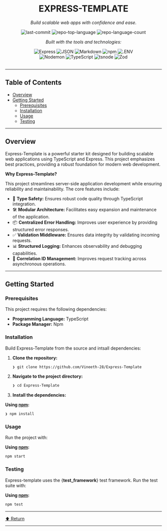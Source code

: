 <div id="top">

<!-- HEADER STYLE: CLASSIC -->
<div align="center">


# EXPRESS-TEMPLATE

<em>Build scalable web apps with confidence and ease.</em>

<!-- BADGES -->
<img src="https://img.shields.io/github/last-commit/Vineeth-28/Express-Template?style=flat&logo=git&logoColor=white&color=0080ff" alt="last-commit">
<img src="https://img.shields.io/github/languages/top/Vineeth-28/Express-Template?style=flat&color=0080ff" alt="repo-top-language">
<img src="https://img.shields.io/github/languages/count/Vineeth-28/Express-Template?style=flat&color=0080ff" alt="repo-language-count">

<em>Built with the tools and technologies:</em>

<img src="https://img.shields.io/badge/Express-000000.svg?style=flat&logo=Express&logoColor=white" alt="Express">
<img src="https://img.shields.io/badge/JSON-000000.svg?style=flat&logo=JSON&logoColor=white" alt="JSON">
<img src="https://img.shields.io/badge/Markdown-000000.svg?style=flat&logo=Markdown&logoColor=white" alt="Markdown">
<img src="https://img.shields.io/badge/npm-CB3837.svg?style=flat&logo=npm&logoColor=white" alt="npm">
<img src="https://img.shields.io/badge/.ENV-ECD53F.svg?style=flat&logo=dotenv&logoColor=black" alt=".ENV">
<br>
<img src="https://img.shields.io/badge/Nodemon-76D04B.svg?style=flat&logo=Nodemon&logoColor=white" alt="Nodemon">
<img src="https://img.shields.io/badge/TypeScript-3178C6.svg?style=flat&logo=TypeScript&logoColor=white" alt="TypeScript">
<img src="https://img.shields.io/badge/tsnode-3178C6.svg?style=flat&logo=ts-node&logoColor=white" alt="tsnode">
<img src="https://img.shields.io/badge/Zod-3E67B1.svg?style=flat&logo=Zod&logoColor=white" alt="Zod">

</div>
<br>

---

## Table of Contents

- [Overview](#overview)
- [Getting Started](#getting-started)
    - [Prerequisites](#prerequisites)
    - [Installation](#installation)
    - [Usage](#usage)
    - [Testing](#testing)

---

## Overview

Express-Template is a powerful starter kit designed for building scalable web applications using TypeScript and Express. This project emphasizes best practices, providing a robust foundation for modern web development.

**Why Express-Template?**

This project streamlines server-side application development while ensuring reliability and maintainability. The core features include:

- 🚀 **Type Safety:** Ensures robust code quality through TypeScript integration.
- 🛠️ **Modular Architecture:** Facilitates easy expansion and maintenance of the application.
- 📦 **Centralized Error Handling:** Improves user experience by providing structured error responses.
- ✅ **Validation Middleware:** Ensures data integrity by validating incoming requests.
- 📊 **Structured Logging:** Enhances observability and debugging capabilities.
- 🔗 **Correlation ID Management:** Improves request tracking across asynchronous operations.

---

## Getting Started

### Prerequisites

This project requires the following dependencies:

- **Programming Language:** TypeScript
- **Package Manager:** Npm

### Installation

Build Express-Template from the source and intsall dependencies:

1. **Clone the repository:**

    ```sh
    ❯ git clone https://github.com/Vineeth-28/Express-Template
    ```

2. **Navigate to the project directory:**

    ```sh
    ❯ cd Express-Template
    ```

3. **Install the dependencies:**

**Using [npm](https://www.npmjs.com/):**

```sh
❯ npm install
```

### Usage

Run the project with:

**Using [npm](https://www.npmjs.com/):**

```sh
npm start
```

### Testing

Express-template uses the {__test_framework__} test framework. Run the test suite with:

**Using [npm](https://www.npmjs.com/):**

```sh
npm test
```

---

<div align="left"><a href="#top">⬆ Return</a></div>

---
